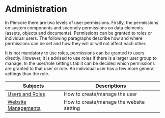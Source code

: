 # Administration

In Pimcore there are two levels of user permissions. Firstly, the permissions on system components and secondly permissions on data elements (assets, objects and documents). Permissions can be granted to roles or individual users. The following paragraphs describe how and where permissions can be set and how they will or will not affect each other.

It is not mandatory to use roles, permissions can be granted to users directly. However, it is advised to use roles if there is a larger user group to manage. In the user/role settings tab it can be decided which permissions are granted to that user or role. An individual user has a few more general settings than the role.

| Subjects | Descriptions |
| -------- | ------------ |
| [Users and Roles](administration/users.md) | How to create/manage the user |
| [Website Managements](administration/websites.md) | How to create/manage the website setting |